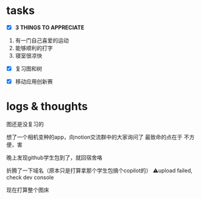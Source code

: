# tasks
- [x] **3 THINGS TO APPRECIATE**
1. 有一门自己喜爱的运动
2. 能够顺利的打字
3. 寝室很凉快
- [x] 复习图和树
- [x] 移动应用创新赛


# logs & thoughts

图还是没复习的

想了一个相机变种的app，向notion交流群中的大家询问了
最致命的点在于 不方便，害

晚上发现github学生包到了，就回宿舍咯


折腾了一下域名（原本只是打算拿那个学生包搞个copilot的）
⚠️upload failed, check dev console


现在打算整个图床




